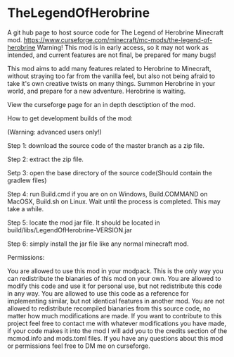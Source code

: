 # TheLegendOfHerobrine
A git hub page to host source code for The Legend of Herobrine Minecraft mod.
https://www.curseforge.com/minecraft/mc-mods/the-legend-of-herobrine
Warning! This mod is in early access, so it may not work as intended, and current features are not final, be prepared for many bugs!

This mod aims to add many features related to Herobrine to Minecraft, without straying too far from the vanilla feel, but also not being afraid to take it's own creative twists on many things. Summon Herobrine in your world, and prepare for a new adventure. Herobrine is waiting.

View the curseforge page for an in depth desctiption of the mod.

How to get development builds of the mod:

(Warning: advanced users only!)

Step 1: download the source code of the master branch as a zip file.

Step 2: extract the zip file.

Setp 3: open the base directory of the source code(Should contain the gradlew files)

Step 4: run Build.cmd if you are on on Windows, Build.COMMAND on MacOSX, Build.sh on Linux. Wait until the process is completed. This may take a while.

Step 5: locate the mod jar file. It should be located in build/libs/LegendOfHerobrine-VERSION.jar

Step 6: simply install the jar file like any normal minecraft mod.

Permissions:

You are allowed to use this mod in your modpack. This is the only way you can redistribute the bianaries of this mod on your own.
You are allowed to modify this code and use it for personal use, but not redistribute this code in any way.
You are allowed to use this code as a reference for implementing similar, but not identical features in another mod.
You are not allowed to redistribute recompiled bianaries from this source code, no matter how much modifications are made.
If you want to contribute to this project feel free to contact me with whatever modifications you have made, if your code makes it into the mod I will add you to the credits section of the mcmod.info and mods.toml files.
If you have any questions about this mod or permissions feel free to DM me on curseforge.
